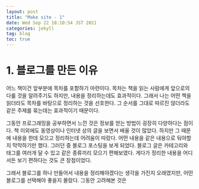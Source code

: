```yaml
---
layout: post
title: "Make site - 1"
date: Wed Sep 22 18:10:54 JST 2021
categories: jekyll
tag: blog
toc: true
---
```

# 1. 블로그를 만든 이유

어느 책이건 앞부분에 목차를 포함하기 마련이다. 목차는 책을 읽는 사람에게 앞으로의 다룰 것을 알려주기도 하지만, 내용을 정리하는데도 효과적이다. 그래서 나는 어떤 책을 읽더라도 목차를 바탕으로 정리하는 것을 선호한다. 그 순서를 그대로 따르진 않더라도 같은 주제를 묶는데는 효과적이기 때문이다.

그동안 프로그래밍을 공부하면서 느낀 것은 정보를 얻는 방법이 굉장히 다양하다는 점이다. 책 이외에도 동영상이나 인터넷 상의 글을 보면서 배울 것이 많았다. 하지만 그 때문에 내용을 한데 모으고 정리하는데 어려움이 따랐다. 어떤 내용을 같은 내용으로 둬야할지 막막하기만 했다. 그러던 중 블로그 포스팅을 보게 되었다. 블로그 글은 카테고리와 태그를 여러개 달 수 있고 같은 종류끼리 모으기 편해보였다. 게다가 정리한 내용을 어디서든 보기 편하다는 것도 큰 장점이었다.

그래서 블로그를 하나 만들어서 내용을 정리해야겠다는 생각을 가진지 오래였지만, 어떤 블로그를 선택해야 좋을지 몰랐다. 그동안 고려해본 것은

